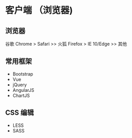 # 客户端 （浏览器)

## 浏览器

谷歌 Chrome > Safari >> 火狐 Firefox > IE 10/Edge >> 其他

## 常用框架

- Bootstrap
- Vue
- jQuery
- AngularJS
- ChartJS

## CSS 编辑

- LESS
- SASS
